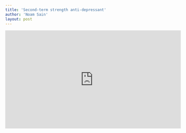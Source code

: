 ```yaml
---
title: 'Second-term strength anti-depressant'
author: 'Noam Sain'
layout: post
---
```


<iframe frameborder="0" height="315" loading="lazy" src="https://www.nbc.com/assets/video/widget/widget.html?vid=n43343" width="560"></iframe>